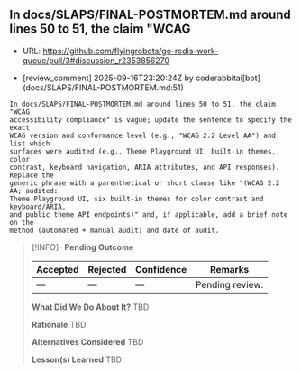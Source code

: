 ## In docs/SLAPS/FINAL-POSTMORTEM.md around lines 50 to 51, the claim "WCAG

- URL: https://github.com/flyingrobots/go-redis-work-queue/pull/3#discussion_r2353856270

- [review_comment] 2025-09-16T23:20:24Z by coderabbitai[bot] (docs/SLAPS/FINAL-POSTMORTEM.md:51)

```text
In docs/SLAPS/FINAL-POSTMORTEM.md around lines 50 to 51, the claim "WCAG
accessibility compliance" is vague; update the sentence to specify the exact
WCAG version and conformance level (e.g., "WCAG 2.2 Level AA") and list which
surfaces were audited (e.g., Theme Playground UI, built-in themes, color
contrast, keyboard navigation, ARIA attributes, and API responses). Replace the
generic phrase with a parenthetical or short clause like "(WCAG 2.2 AA; audited:
Theme Playground UI, six built-in themes for color contrast and keyboard/ARIA,
and public theme API endpoints)" and, if applicable, add a brief note on the
method (automated + manual audit) and date of audit.
```

> [!INFO]- **Pending**
> **Outcome**
> 
> | Accepted | Rejected | Confidence | Remarks |
> |----------|----------|------------|---------|
> | — | — | — | Pending review. |
>
> **What Did We Do About It?**
> TBD
>
> **Rationale**
> TBD
>
> **Alternatives Considered**
> TBD
>
> **Lesson(s) Learned**
> TBD
